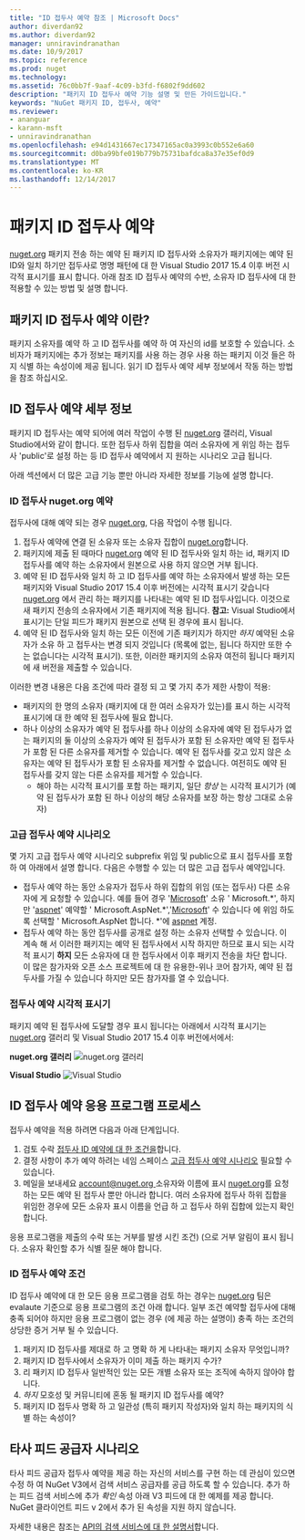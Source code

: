 ```yaml
---
title: "ID 접두사 예약 참조 | Microsoft Docs"
author: diverdan92
ms.author: diverdan92
manager: unniravindranathan
ms.date: 10/9/2017
ms.topic: reference
ms.prod: nuget
ms.technology: 
ms.assetid: 76c0bb7f-9aaf-4c09-b3fd-f6802f9dd602
description: "패키지 ID 접두사 예약 기능 설명 및 만든 가이드입니다."
keywords: "NuGet 패키지 ID, 접두사, 예약"
ms.reviewer:
- ananguar
- karann-msft
- unniravindranathan
ms.openlocfilehash: e94d1431667ec17347165ac0a3993c0b552e6a60
ms.sourcegitcommit: d0ba99bfe019b779b75731bafdca8a37e35ef0d9
ms.translationtype: MT
ms.contentlocale: ko-KR
ms.lasthandoff: 12/14/2017
---
```

# <a name="package-id-prefix-reservation"></a>패키지 ID 접두사 예약
[nuget.org](https://www.nuget.org/) 패키지 전송 하는 예약 된 패키지 ID 접두사와 소유자가 패키지에는 예약 된 ID와 일치 하기만 접두사로 명명 패턴에 대 한 Visual Studio 2017 15.4 이후 버전 시각적 표시기를 표시 합니다. 아래 참조 ID 접두사 예약의 수반, 소유자 ID 접두사에 대 한 적용할 수 있는 방법 및 설명 합니다.

## <a name="what-is-package-id-prefix-reservation"></a>패키지 ID 접두사 예약 이란?
패키지 소유자를 예약 하 고 ID 접두사를 예약 하 여 자신의 id를 보호할 수 있습니다. 소비자가 패키지에는 추가 정보는 패키지를 사용 하는 경우 사용 하는 패키지 이것 들은 하지 식별 하는 속성이에 제공 됩니다. 읽기 ID 접두사 예약 세부 정보에서 작동 하는 방법을 참조 하십시오.

## <a name="id-prefix-reservation-details"></a>ID 접두사 예약 세부 정보 
패키지 ID 접두사는 예약 되어에 여러 작업이 수행 된 [nuget.org](https://www.nuget.org/) 갤러리, Visual Studio에서와 같이 합니다. 또한 접두사 하위 집합을 여러 소유자에 게 위임 하는 접두사 'public'로 설정 하는 등 ID 접두사 예약에서 지 원하는 시나리오 고급 됩니다.

아래 섹션에서 더 많은 고급 기능 뿐만 아니라 자세한 정보를 기능에 설명 합니다.

### <a name="id-prefix-reservation-on-nugetorg"></a>ID 접두사 nuget.org 예약
접두사에 대해 예약 되는 경우 [nuget.org](https://www.nuget.org/), 다음 작업이 수행 됩니다.
1. 접두사 예약에 연결 된 소유자 또는 소유자 집합이 [nuget.org](https://www.nuget.org/)합니다. 
2. 패키지에 제출 된 때마다 [nuget.org](https://www.nuget.org/) 예약 된 ID 접두사와 일치 하는 id, 패키지 ID 접두사를 예약 하는 소유자에서 원본으로 사용 하지 않으면 거부 됩니다.
3. 예약 된 ID 접두사와 일치 하 고 ID 접두사를 예약 하는 소유자에서 발생 하는 모든 패키지와 Visual Studio 2017 15.4 이후 버전에는 시각적 표시기 갖습니다 [nuget.org](https://www.nuget.org/) 에서 관리 하는 패키지를 나타내는 예약 된 ID 접두사입니다. 이것으로 새 패키지 전송의 소유자에서 기존 패키지에 적용 됩니다. **참고:** Visual Studio에서 표시기는 단일 피드가 패키지 원본으로 선택 된 경우에 표시 됩니다. 
4. 예약 된 ID 접두사와 일치 하는 모든 이전에 기존 패키지가 하지만 *하지* 예약된 소유자가 소유 하 고 접두사는 변경 되지 것입니다 (목록에 없는, 됩니다 하지만 또한 수는 없습니다는 시각적 표시기). 또한, 이러한 패키지의 소유자 여전히 됩니다 패키지에 새 버전을 제출할 수 있습니다.

이러한 변경 내용은 다음 조건에 따라 결정 되 고 몇 가지 추가 제한 사항이 적용:
* 패키지의 한 명의 소유자 (패키지에 대 한 여러 소유자가 있는)를 표시 하는 시각적 표시기에 대 한 예약 된 접두사에 필요 합니다.
* 하나 이상의 소유자가 예약 된 접두사를 하나 이상의 소유자에 예약 된 접두사가 없는 패키지의 둘 이상의 소유자가 예약 된 접두사가 포함 된 소유자만 예약 된 접두사가 포함 된 다른 소유자를 제거할 수 있습니다. 예약 된 접두사를 갖고 있지 않은 소유자는 예약 된 접두사가 포함 된 소유자를 제거할 수 없습니다. 여전히도 예약 된 접두사를 갖지 않는 다른 소유자를 제거할 수 있습니다.
  * 해야 하는 시각적 표시기를 포함 하는 패키지, 일단 *항상* 는 시각적 표시기가 (예약 된 접두사가 포함 된 하나 이상의 해당 소유자를 보장 하는 항상 그대로 소유자)

### <a name="advanced-prefix-reservation-scenarios"></a>고급 접두사 예약 시나리오
몇 가지 고급 접두사 예약 시나리오 subprefix 위임 및 public으로 표시 접두사를 포함 하 여 아래에서 설명 합니다. 다음은 수행할 수 있는 더 많은 고급 접두사 예약입니다. 

* 접두사 예약 하는 동안 소유자가 접두사 하위 집합의 위임 (또는 접두사) 다른 소유자에 게 요청할 수 있습니다. 예를 들어 경우 '[Microsoft](https://www.nuget.org/profiles/microsoft)' 소유 ' Microsoft.\*', 하지만 '[aspnet](https://www.nuget.org/profiles/aspnet)' 예약할 ' Microsoft.AspNet.\*','[Microsoft](https://www.nuget.org/profiles/microsoft)' 수 있습니다 에 위임 하도록 선택할 ' Microsoft.AspNet 합니다. \*'에 [aspnet](https://www.nuget.org/profiles/aspnet) 계정.
*  접두사 예약 하는 동안 접두사를 공개로 설정 하는 소유자 선택할 수 있습니다. 이 계속 해 서 이러한 패키지는 예약 된 접두사에서 시작 하지만 하므로 표시 되는 시각적 표시기 **하지** 모든 소유자에 대 한 접두사에서 이후 패키지 전송을 차단 합니다. 이 많은 참가자와 오픈 소스 프로젝트에 대 한 유용한-위나 코어 참가자, 예약 된 접두사를 가질 수 있습니다 하지만 모든 참가자를 열 수 있습니다. 

### <a name="prefix-reservation-visual-indicator"></a>접두사 예약 시각적 표시기
패키지 예약 된 접두사에 도달할 경우 표시 됩니다는 아래에서 시각적 표시기는 [nuget.org](https://www.nuget.org/) 갤러리 및 Visual Studio 2017 15.4 이후 버전에서에서:

**nuget.org 갤러리**
![nuget.org 갤러리](media/nuget-gallery-reserved-prefix.png)

**Visual Studio**
![Visual Studio](media/visual-studio-reserved-prefix.png)

## <a name="id-prefix-reservation-application-process"></a>ID 접두사 예약 응용 프로그램 프로세스
접두사 예약을 적용 하려면 다음과 아래 단계입니다. 
1. 검토 수락 [접두사 ID 예약에 대 한 조건을](#id-prefix-reservation-criteria)합니다.
2. 결정 사항이 추가 예약 하려는 네임 스페이스 [고급 접두사 예약 시나리오](#advanced-prefix-reservation-scenarios) 필요할 수 있습니다.
3. 메일을 보내세요 [ account@nuget.org ](mailto:account@nuget.org) 소유자와 이름에 표시 [nuget.org](https://www.nuget.org/)를 요청 하는 모든 예약 된 접두사 뿐만 아니라 합니다. 여러 소유자에 접두사 하위 집합을 위임한 경우에 모든 소유자 표시 이름을 언급 하 고 접두사 하위 집합에 있는지 확인 합니다.

응용 프로그램을 제출의 수락 또는 거부를 발생 시킨 조건) (으로 거부 알림이 표시 됩니다. 소유자 확인할 추가 식별 질문 해야 합니다. 

### <a name="id-prefix-reservation-criteria"></a>ID 접두사 예약 조건
ID 접두사 예약에 대 한 모든 응용 프로그램을 검토 하는 경우는 [nuget.org](https://www.nuget.org/) 팀은 evalaute 기준으로 응용 프로그램의 조건 아래 합니다. 일부 조건 예약할 접두사에 대해 충족 되어야 하지만 응용 프로그램이 없는 경우 (에 제공 하는 설명이) 충족 하는 조건의 상당한 증거 거부 될 수 있습니다.
1. 패키지 ID 접두사를 제대로 하 고 명확 하 게 나타내는 패키지 소유자 무엇입니까?
2. 패키지 ID 접두사에서 소유자가 이미 제출 하는 패키지 수가?
3. 리 패키지 ID 접두사 일반적인 있는 모든 개별 소유자 또는 조직에 속하지 않아야 합니다.
4. *하지* 모호성 및 커뮤니티에 혼동 될 패키지 ID 접두사를 예약?
5. 패키지 ID 접두사 명확 하 고 일관성 (특히 패키지 작성자)와 일치 하는 패키지의 식별 하는 속성이?

## <a name="3rd-party-feed-provider-scenarios"></a>타사 피드 공급자 시나리오
타사 피드 공급자 접두사 예약을 제공 하는 자신의 서비스를 구현 하는 데 관심이 있으면 수정 하 여 NuGet V3에서 검색 서비스 공급자를 공급 하도록 할 수 있습니다. 추가 하는 피드 검색 서비스에 추가 *확인* 속성 아래 V3 피드에 대 한 예제를 제공 합니다. NuGet 클라이언트 피드 v 2에서 추가 된 속성을 지원 하지 않습니다.

자세한 내용은 참조는 [API의 검색 서비스에 대 한 설명서](../api/search-query-service-resource.md)합니다.
